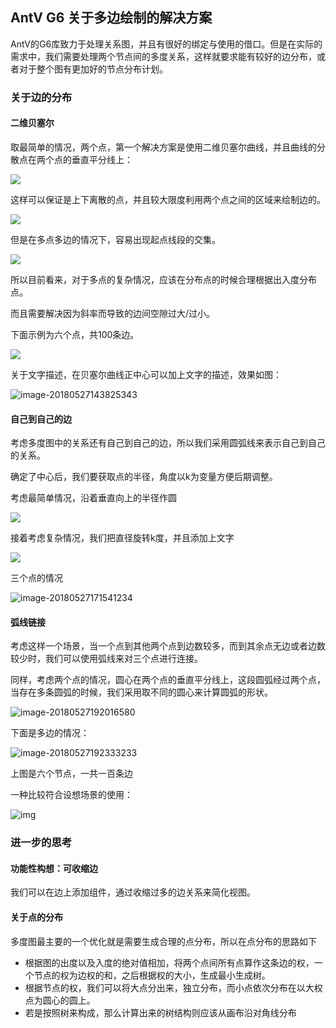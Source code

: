 ## AntV G6 关于多边绘制的解决方案

AntV的G6库致力于处理关系图，并且有很好的绑定与使用的借口。但是在实际的需求中，我们需要处理两个节点间的多度关系，这样就要求能有较好的边分布，或者对于整个图有更加好的节点分布计划。

### 关于边的分布

#### 二维贝塞尔

取最简单的情况，两个点，第一个解决方案是使用二维贝塞尔曲线，并且曲线的分散点在两个点的垂直平分线上：

![](2-bes.png)



这样可以保证是上下离散的点，并且较大限度利用两个点之间的区域来绘制边的。

![](3-bes.png)

但是在多点多边的情况下，容易出现起点线段的交集。

![](4-bes.png)

所以目前看来，对于多点的复杂情况，应该在分布点的时候合理根据出入度分布点。

而且需要解决因为斜率而导致的边间空隙过大/过小。

下面示例为六个点，共100条边。

![](6-bes.png)

关于文字描述，在贝塞尔曲线正中心可以加上文字的描述，效果如图：

![image-20180527143825343](/Users/mintaboku/Documents/antv:g6/text-bes.png)

#### 自己到自己的边

考虑多度图中的关系还有自己到自己的边，所以我们采用圆弧线来表示自己到自己的关系。

确定了中心后，我们要获取点的半径，角度以k为变量方便后期调整。

考虑最简单情况，沿着垂直向上的半径作圆

![](self-1.png)

接着考虑复杂情况，我们把直径旋转k度，并且添加上文字

![](self-2.png)

三个点的情况

![image-20180527171541234](self-3.png)



#### 弧线链接

考虑这样一个场景，当一个点到其他两个点到边数较多，而到其余点无边或者边数较少时，我们可以使用弧线来对三个点进行连接。

同样，考虑两个点的情况，圆心在两个点的垂直平分线上，这段圆弧经过两个点，当存在多条圆弧的时候，我们采用取不同的圆心来计算圆弧的形状。

![image-20180527192016580](2-cir.png)

下面是多边的情况：

![image-20180527192333233](/Users/mintaboku/Documents/antv:g6/6-cir.png)

上图是六个节点，一共一百条边

一种比较符合设想场景的使用：

![img](6-cir-2.png)



### 进一步的思考

#### 功能性构想：可收缩边

我们可以在边上添加组件，通过收缩过多的边关系来简化视图。

#### 关于点的分布

多度图最主要的一个优化就是需要生成合理的点分布，所以在点分布的思路如下

- 根据图的出度以及入度的绝对值相加，将两个点间所有点算作这条边的权，一个节点的权为边权的和，之后根据权的大小，生成最小生成树。
- 根据节点的权，我们可以将大点分出来，独立分布，而小点依次分布在以大权点为圆心的圆上。
- 若是按照树来构成，那么计算出来的树结构则应该从画布沿对角线分布

